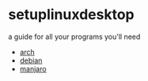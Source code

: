 # setuplinuxdesktop
a guide for all your programs you'll need

- [arch](setuplinuxdesktop-arch.md)
- [debian](setuplinuxdesktop-debian.md)
- [manjaro](setuplinuxdesktop-manjaro.md)
